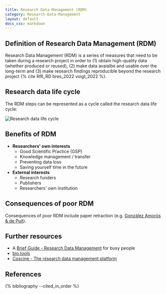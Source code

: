 ```yaml
---
title: Research Data Management (RDM)
category: Research-Data-Management
layout: default
docs_css: markdown
---
```

## Definition of Research Data Management (RDM)
Research Data Management (RDM) is a series of measures that need to be taken during a research project in order to (1) obtain high-quality data (whether produced or reused), (2) make data avaialbe and usable over the long-term and (3) make research findings reproducible beyond the research project {% cite RfII_RD bres_2022 voigt_2022 %}.

## Research data life cycle
The RDM steps can be represented as a cycle called the research data life cycle: 

![Research data life cycle](/nfdi4microbiota-knowledge-base/assets/img/research_data_life_cycle.png)

## Benefits of RDM
* **Researchers' own interests**
    * Good Scientific Practice (GSP)
    * Knowledge management / transfer
    * Preventing data loss
    * Saving yourself time in the future 
* **External interests**
    * Research funders
    * Publishers
    * Researchers' own institution

## Consequences of poor RDM
Consequences of poor RDM include paper retraction (e.g. [González Amorós & de Puit](https://doi.org/10.1016/j.scijus.2015.04.005)).

## Further resources
* A [Brief Guide - Research Data Management](https://doi.org/10.5281/zenodo.4000989) for busy people
* [bio.tools](https://bio.tools/)
* [Coscine - The research data management platform](https://coscine.de/)

## References
{% bibliography --cited_in_order %}
